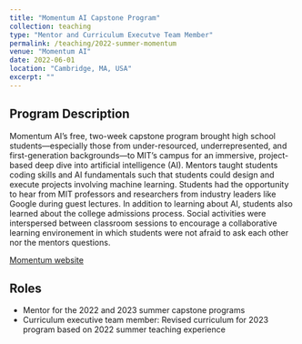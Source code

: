 ```yaml
---
title: "Momentum AI Capstone Program"
collection: teaching
type: "Mentor and Curriculum Executve Team Member"
permalink: /teaching/2022-summer-momentum
venue: "Momentum AI"
date: 2022-06-01
location: "Cambridge, MA, USA"
excerpt: ""
---
```

## Program Description
Momentum AI’s free, two-week capstone program brought high school students—especially those from under-resourced, underrepresented, and first-generation backgrounds—to MIT’s campus for an immersive, project-based deep dive into artificial intelligence (AI).
Mentors taught students coding skills and AI fundamentals such that students could design and execute projects involving machine learning.
Students had the opportunity to hear from MIT professors and researchers from industry leaders like Google during guest lectures. 
In addition to learning about AI, students also learned about the college admissions process. 
Social activities were interspersed between classroom sessions to encourage a collaborative learning environement in which students were not afraid to ask each other nor the mentors questions. 

[Momentum website](https://momentumai.org/)

## Roles

* Mentor for the 2022 and 2023 summer capstone programs
* Curriculum executive team member: Revised curriculum for 2023 program based on 2022 summer teaching experience
